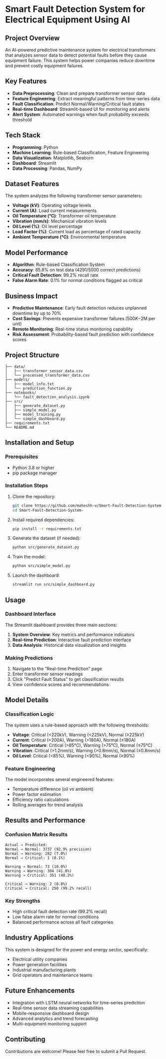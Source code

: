 # Smart Fault Detection System for Electrical Equipment Using AI

## Project Overview
An AI-powered predictive maintenance system for electrical transformers that analyzes sensor data to detect potential faults before they cause equipment failure. This system helps power companies reduce downtime and prevent costly equipment failures.

## Key Features
- **Data Preprocessing**: Clean and prepare transformer sensor data
- **Feature Engineering**: Extract meaningful patterns from time-series data
- **Fault Classification**: Predict Normal/Warning/Critical fault states
- **Real-time Dashboard**: Streamlit-based UI for monitoring and alerts
- **Alert System**: Automated warnings when fault probability exceeds threshold

## Tech Stack
- **Programming**: Python
- **Machine Learning**: Rule-based Classification, Feature Engineering
- **Data Visualization**: Matplotlib, Seaborn
- **Dashboard**: Streamlit
- **Data Processing**: Pandas, NumPy

## Dataset Features
The system analyzes the following transformer sensor parameters:
- **Voltage (kV)**: Operating voltage levels
- **Current (A)**: Load current measurements
- **Oil Temperature (°C)**: Transformer oil temperature
- **Vibration (mm/s)**: Mechanical vibration levels
- **Oil Level (%)**: Oil level percentage
- **Load Factor (%)**: Current load as percentage of rated capacity
- **Ambient Temperature (°C)**: Environmental temperature

## Model Performance
- **Algorithm**: Rule-based Classification System
- **Accuracy**: 85.8% on test data (4291/5000 correct predictions)
- **Critical Fault Detection**: 99.2% recall rate
- **False Alarm Rate**: 0.1% for normal conditions flagged as critical

## Business Impact
- **Predictive Maintenance**: Early fault detection reduces unplanned downtime by up to 70%
- **Cost Savings**: Prevents expensive transformer failures ($500K-$2M per unit)
- **Remote Monitoring**: Real-time status monitoring capability
- **Risk Assessment**: Probability-based fault prediction with confidence scores

## Project Structure
```
├── data/
│   ├── transformer_sensor_data.csv
│   └── processed_transformer_data.csv
├── models/
│   ├── model_info.txt
│   └── prediction_function.py
├── notebooks/
│   └── fault_detection_analysis.ipynb
├── src/
│   ├── generate_dataset.py
│   ├── simple_model.py
│   ├── model_training.py
│   └── simple_dashboard.py
├── requirements.txt
└── README.md
```

## Installation and Setup

### Prerequisites
- Python 3.8 or higher
- pip package manager

### Installation Steps
1. Clone the repository:
   ```bash
   git clone https://github.com/maheshh-v/Smart-Fault-Detection-System-.git
   cd Smart-Fault-Detection-System-
   ```

2. Install required dependencies:
   ```bash
   pip install -r requirements.txt
   ```

3. Generate the dataset (if needed):
   ```bash
   python src/generate_dataset.py
   ```

4. Train the model:
   ```bash
   python src/simple_model.py
   ```

5. Launch the dashboard:
   ```bash
   streamlit run src/simple_dashboard.py
   ```

## Usage

### Dashboard Interface
The Streamlit dashboard provides three main sections:
1. **System Overview**: Key metrics and performance indicators
2. **Real-time Prediction**: Interactive fault prediction interface
3. **Data Analysis**: Historical data visualization and insights

### Making Predictions
1. Navigate to the "Real-time Prediction" page
2. Enter transformer sensor readings
3. Click "Predict Fault Status" to get classification results
4. View confidence scores and recommendations

## Model Details

### Classification Logic
The system uses a rule-based approach with the following thresholds:
- **Voltage**: Critical (<220kV), Warning (<225kV), Normal (≥225kV)
- **Current**: Critical (>200A), Warning (>180A), Normal (≤180A)
- **Oil Temperature**: Critical (>85°C), Warning (>75°C), Normal (≤75°C)
- **Vibration**: Critical (>1.2mm/s), Warning (>0.8mm/s), Normal (≤0.8mm/s)
- **Oil Level**: Critical (<85%), Warning (<90%), Normal (≥90%)

### Feature Engineering
The model incorporates several engineered features:
- Temperature difference (oil vs ambient)
- Power factor estimation
- Efficiency ratio calculations
- Rolling averages for trend analysis

## Results and Performance

### Confusion Matrix Results
```
Actual → Predicted:
Normal → Normal: 3737 (92.9% precision)
Normal → Warning: 282 (7.0%)
Normal → Critical: 1 (0.1%)

Warning → Normal: 73 (10.0%)
Warning → Warning: 304 (41.8%)
Warning → Critical: 351 (48.2%)

Critical → Warning: 2 (0.8%)
Critical → Critical: 250 (99.2% recall)
```

### Key Strengths
- High critical fault detection rate (99.2% recall)
- Low false alarm rate for normal conditions
- Balanced performance across all fault categories

## Industry Applications
This system is designed for the power and energy sector, specifically:
- Electrical utility companies
- Power generation facilities
- Industrial manufacturing plants
- Grid operators and maintenance teams

## Future Enhancements
- Integration with LSTM neural networks for time-series prediction
- Real-time sensor data streaming capabilities
- Mobile-responsive dashboard design
- Advanced analytics and trend forecasting
- Multi-equipment monitoring support

## Contributing
Contributions are welcome! Please feel free to submit a Pull Request.
